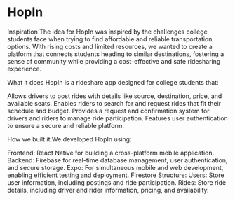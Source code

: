 # HopIn

Inspiration
The idea for HopIn was inspired by the challenges college students face when trying to find affordable and reliable transportation options. With rising costs and limited resources, we wanted to create a platform that connects students heading to similar destinations, fostering a sense of community while providing a cost-effective and safe ridesharing experience.

What it does
HopIn is a rideshare app designed for college students that:

Allows drivers to post rides with details like source, destination, price, and available seats. Enables riders to search for and request rides that fit their schedule and budget. Provides a request and confirmation system for drivers and riders to manage ride participation. Features user authentication to ensure a secure and reliable platform.

How we built it
We developed HopIn using:

Frontend: React Native for building a cross-platform mobile application. 
Backend: Firebase for real-time database management, user authentication, and secure storage. 
Expo: For simultaneous mobile and web development, enabling efficient testing and deployment. 
Firestore Structure: Users: Store user information, including postings and ride participation. 
Rides: Store ride details, including driver and rider information, pricing, and availability.
